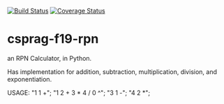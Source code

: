 [![Build Status](https://travis-ci.org/<bluhmr>/<csprag-f19-rpn>.svg?branch=master)](https://travis-ci.org/<bluhmr>/<csprag-f19-rpn>)
[![Coverage Status](https://coveralls.io/repos/github/<bluhmr>/<csprag-f19-rpn>/badge.svg?branch=master)](https://coveralls.io/github/<bluhmr>/<csprag-f19-rpn>?branch=master)
# csprag-f19-rpn
an RPN Calculator, in Python. 

Has implementation for addition, subtraction, multiplication, division, and exponentiation.

USAGE:  "1 1 +";
        "1 2 + 3 * 4 / 0 ^";
        "3 1 -";
        "4 2 *";
        
